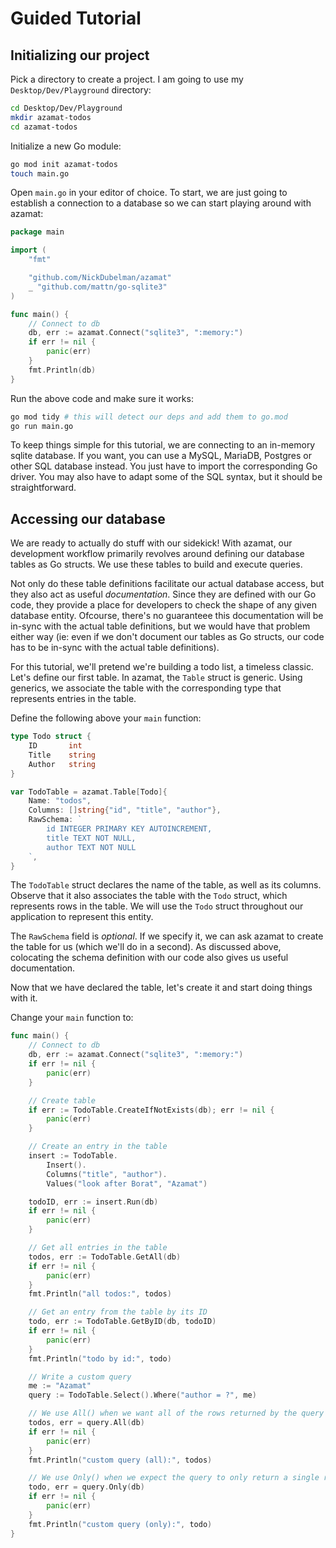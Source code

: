# Guided Tutorial

## Initializing our project

Pick a directory to create a project. I am going to use my `Desktop/Dev/Playground` directory:

```sh
cd Desktop/Dev/Playground
mkdir azamat-todos
cd azamat-todos
```

Initialize a new Go module:

```sh
go mod init azamat-todos
touch main.go
```

Open `main.go` in your editor of choice. To start, we are just going to establish a connection to a database so we can start playing around with azamat:

```go
package main

import (
    "fmt"

    "github.com/NickDubelman/azamat"
    _ "github.com/mattn/go-sqlite3"
)

func main() {
    // Connect to db
    db, err := azamat.Connect("sqlite3", ":memory:")
    if err != nil {
        panic(err)
    }
    fmt.Println(db)
}
```

Run the above code and make sure it works:

```sh
go mod tidy # this will detect our deps and add them to go.mod
go run main.go
```

To keep things simple for this tutorial, we are connecting to an in-memory sqlite database. If you want, you can use a MySQL, MariaDB, Postgres or other SQL database instead. You just have to import the corresponding Go driver. You may also have to adapt some of the SQL syntax, but it should be straightforward.

## Accessing our database

We are ready to actually do stuff with our sidekick! With azamat, our development workflow primarily revolves around defining our database tables as Go structs. We use these tables to build and execute queries.

Not only do these table definitions facilitate our actual database access, but they also act as useful _documentation_. Since they are defined with our Go code, they provide a place for developers to check the shape of any given database entity. Ofcourse, there's no guaranteee this documentation will be in-sync with the actual table definitions, but we would have that problem either way (ie: even if we don't document our tables as Go structs, our code has to be in-sync with the actual table definitions).

For this tutorial, we'll pretend we're building a todo list, a timeless classic. Let's define our first table. In azamat, the `Table` struct is generic. Using generics, we associate the table with the corresponding type that represents entries in the table.

Define the following above your `main` function:

```go
type Todo struct {
    ID       int
    Title    string
    Author   string
}

var TodoTable = azamat.Table[Todo]{
    Name: "todos",
    Columns: []string{"id", "title", "author"},
    RawSchema: `
        id INTEGER PRIMARY KEY AUTOINCREMENT,
        title TEXT NOT NULL,
        author TEXT NOT NULL
    `,
}
```

The `TodoTable` struct declares the name of the table, as well as its columns. Observe that it also associates the table with the `Todo` struct, which represents rows in the table. We will use the `Todo` struct throughout our application to represent this entity.

The `RawSchema` field is _optional_. If we specify it, we can ask azamat to create the table for us (which we'll do in a second). As discussed above, colocating the schema definition with our code also gives us useful documentation.

Now that we have declared the table, let's create it and start doing things with it.

Change your `main` function to:

```go
func main() {
    // Connect to db
    db, err := azamat.Connect("sqlite3", ":memory:")
    if err != nil {
        panic(err)
    }

    // Create table
    if err := TodoTable.CreateIfNotExists(db); err != nil {
        panic(err)
    }

    // Create an entry in the table
    insert := TodoTable.
        Insert().
        Columns("title", "author").
        Values("look after Borat", "Azamat")

    todoID, err := insert.Run(db)
    if err != nil {
        panic(err)
    }

    // Get all entries in the table
    todos, err := TodoTable.GetAll(db)
    if err != nil {
        panic(err)
    }
    fmt.Println("all todos:", todos)

    // Get an entry from the table by its ID
    todo, err := TodoTable.GetByID(db, todoID)
    if err != nil {
        panic(err)
    }
    fmt.Println("todo by id:", todo)

    // Write a custom query
    me := "Azamat"
    query := TodoTable.Select().Where("author = ?", me)

    // We use All() when we want all of the rows returned by the query
    todos, err = query.All(db)
    if err != nil {
        panic(err)
    }
    fmt.Println("custom query (all):", todos)

    // We use Only() when we expect the query to only return a single row
    todo, err = query.Only(db)
    if err != nil {
        panic(err)
    }
    fmt.Println("custom query (only):", todo)
}
```
